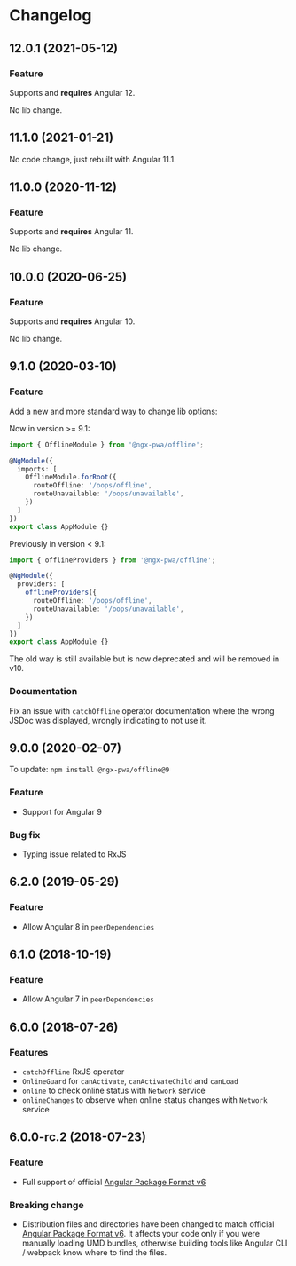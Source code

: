 # Changelog

## 12.0.1 (2021-05-12)

### Feature

Supports and **requires** Angular 12.

No lib change.

## 11.1.0 (2021-01-21)

No code change, just rebuilt with Angular 11.1.

## 11.0.0 (2020-11-12)

### Feature

Supports and **requires** Angular 11.

No lib change.

## 10.0.0 (2020-06-25)

### Feature

Supports and **requires** Angular 10.

No lib change.

## 9.1.0 (2020-03-10)

### Feature

Add a new and more standard way to change lib options:

Now in version >= 9.1:
```typescript
import { OfflineModule } from '@ngx-pwa/offline';

@NgModule({
  imports: [
    OfflineModule.forRoot({
      routeOffline: '/oops/offline',
      routeUnavailable: '/oops/unavailable',
    })
  ]
})
export class AppModule {}
```

Previously in version < 9.1:
```typescript
import { offlineProviders } from '@ngx-pwa/offline';

@NgModule({
  providers: [
    offlineProviders({
      routeOffline: '/oops/offline',
      routeUnavailable: '/oops/unavailable',
    })
  ]
})
export class AppModule {}
```

The old way is still available but is now deprecated and will be removed in v10.

### Documentation

Fix an issue with `catchOffline` operator documentation where the wrong JSDoc
was displayed, wrongly indicating to not use it.

## 9.0.0 (2020-02-07)

To update: `npm install @ngx-pwa/offline@9`

### Feature

- Support for Angular 9

### Bug fix

- Typing issue related to RxJS

## 6.2.0 (2019-05-29)

### Feature

- Allow Angular 8 in `peerDependencies`

## 6.1.0 (2018-10-19)

### Feature

- Allow Angular 7 in `peerDependencies`

## 6.0.0 (2018-07-26)

### Features

- `catchOffline` RxJS operator
- `OnlineGuard` for `canActivate`, `canActivateChild` and `canLoad`
- `online` to check online status with `Network` service
- `onlineChanges` to observe when online status changes with `Network` service

## 6.0.0-rc.2 (2018-07-23)

### Feature

- Full support of official [Angular Package Format v6](https://docs.google.com/document/d/1CZC2rcpxffTDfRDs6p1cfbmKNLA6x5O-NtkJglDaBVs/edit)

### Breaking change

- Distribution files and directories have been changed to match
official [Angular Package Format v6](https://docs.google.com/document/d/1CZC2rcpxffTDfRDs6p1cfbmKNLA6x5O-NtkJglDaBVs/edit).
It affects your code only if you were manually loading UMD bundles,
otherwise building tools like Angular CLI / webpack know where to find the files.
